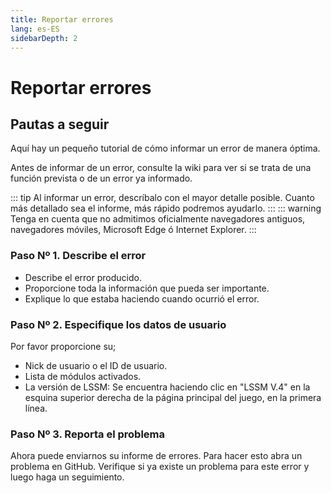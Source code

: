 ```yaml
---
title: Reportar errores
lang: es-ES
sidebarDepth: 2
---
```


# Reportar errores

## Pautas a seguir
Aquí hay un pequeño tutorial de cómo informar un error de manera óptima.

Antes de informar de un error, consulte la wiki para ver si se trata de una función prevista o de un error ya informado.

::: tip
Al informar un error, descríbalo con el mayor detalle posible. Cuanto más detallado sea el informe, más rápido podremos ayudarlo.
:::
::: warning
Tenga en cuenta que no admitimos oficialmente navegadores antiguos, navegadores móviles, Microsoft Edge ó Internet Explorer.
:::

### Paso Nº 1. Describe el error
* Describe el error producido. 
* Proporcione toda la información que pueda ser importante. 
* Explique lo que estaba haciendo cuando ocurrió el error.

### Paso Nº 2. Especifique los datos de usuario
Por favor proporcione su;
* Nick de usuario o el ID de usuario.
* Lista de módulos activados.
* La versión de LSSM: Se encuentra haciendo clic en "LSSM V.4" en la esquina superior derecha de la página principal del juego, en la primera línea.

### Paso Nº 3. Reporta el problema
Ahora puede enviarnos su informe de errores. Para hacer esto abra un problema en <a :href="$theme.variables.github + '/issues'" target="_blank">GitHub</a>. Verifique si ya existe un problema para este error y luego haga un seguimiento.

